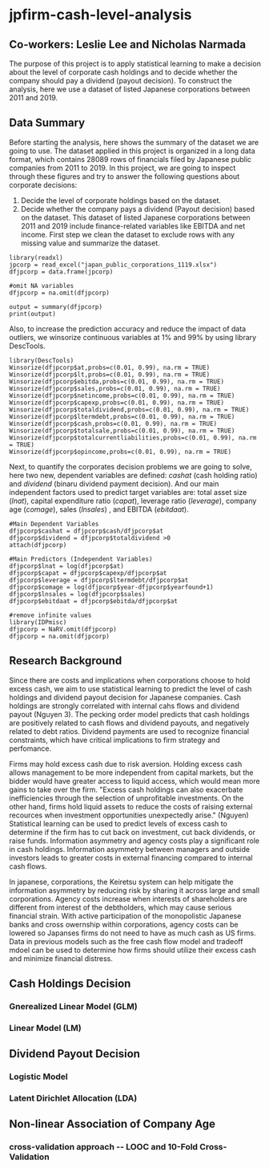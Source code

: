 # jpfirm-cash-level-analysis 
## Co-workers: Leslie Lee and Nicholas Narmada
The purpose of this project is to apply statistical learning to make a decision about the level of corporate 
cash holdings and to decide whether the company should pay a dividend (payout decision). To construct the analysis, 
here we use a dataset of listed Japanese corporations between 2011 and 2019.

## Data Summary
Before starting the analysis, here shows the summary of the dataset we are going to use. The dataset applied in this project
is organized in a long data format, which contains 28089 rows of financials filed by Japanese public companies from 2011 to 2019. In 
this project, we are going to inspect through these figures and try to answer the following questions about corporate decisions:
1. Decide the level of corporate holdings based on the dataset.
2. Decide whether the company pays a dividend (Payout decision) based on the dataset.
This dataset of listed Japanese corporations between 2011 and 2019 include finance-related variables like EBITDA and net income. First
step we clean the dataset to exclude rows with any missing value and summarize the dataset.
```
library(readxl)
jpcorp = read_excel("japan_public_corporations_1119.xlsx")
dfjpcorp = data.frame(jpcorp)

#omit NA variables
dfjpcorp = na.omit(dfjpcorp)

output = summary(dfjpcorp)
print(output)
```
Also, to increase the prediction accuracy and reduce the impact of data outliers, we winsorize continuous variables at 1% and 99% 
by using library DescTools.
```
library(DescTools)
Winsorize(dfjpcorp$at,probs=c(0.01, 0.99), na.rm = TRUE)
Winsorize(dfjpcorp$lt,probs=c(0.01, 0.99), na.rm = TRUE)
Winsorize(dfjpcorp$ebitda,probs=c(0.01, 0.99), na.rm = TRUE)
Winsorize(dfjpcorp$sales,probs=c(0.01, 0.99), na.rm = TRUE)
Winsorize(dfjpcorp$netincome,probs=c(0.01, 0.99), na.rm = TRUE)
Winsorize(dfjpcorp$capexp,probs=c(0.01, 0.99), na.rm = TRUE)
Winsorize(dfjpcorp$totaldividend,probs=c(0.01, 0.99), na.rm = TRUE)
Winsorize(dfjpcorp$ltermdebt,probs=c(0.01, 0.99), na.rm = TRUE)
Winsorize(dfjpcorp$cash,probs=c(0.01, 0.99), na.rm = TRUE)
Winsorize(dfjpcorp$totalsale,probs=c(0.01, 0.99), na.rm = TRUE)
Winsorize(dfjpcorp$totalcurrentliabilities,probs=c(0.01, 0.99), na.rm = TRUE)
Winsorize(dfjpcorp$opincome,probs=c(0.01, 0.99), na.rm = TRUE)
```
Next, to quantify the corporates decision problems we are going to solve, here two new, dependent variables are defined: *cashat* 
(cash holding ratio) and *dividend* (binaru dividend payment decision). And our main independent factors used to predict target variables 
are: total asset size (*lnat*), capital expenditure ratio (*capat*), leverage ratio (*leverage*), company age (*comage*), sales (*lnsales*)
, and EBITDA (*ebitdaat*).
```
#Main Dependent Variables
dfjpcorp$cashat = dfjpcorp$cash/dfjpcorp$at
dfjpcorp$dividend = dfjpcorp$totaldividend >0
attach(dfjpcorp)

#Main Predictors (Independent Variables)
dfjpcorp$lnat = log(dfjpcorp$at)
dfjpcorp$capat = dfjpcorp$capexp/dfjpcorp$at
dfjpcorp$leverage = dfjpcorp$ltermdebt/dfjpcorp$at
dfjpcorp$comage = log(dfjpcorp$year-dfjpcorp$yearfound+1)
dfjpcorp$lnsales = log(dfjpcorp$sales)
dfjpcorp$ebitdaat = dfjpcorp$ebitda/dfjpcorp$at

#remove infinite values
library(IDPmisc)
dfjpcorp = NaRV.omit(dfjpcorp)
dfjpcorp = na.omit(dfjpcorp)
```
## Research Background
Since there are costs and implications when corporations choose to hold excess cash, we aim to use statistical learning to predict the
level of cash holdings and dividend payout decision for Japanese companies. Cash holdings are strongly correlated with internal cahs 
flows and dividend payout (Nguyen 3). The pecking order model predicts that cash holdings are positively related to cash flows and dividend payouts, and negatively related to debt ratios. Dividend payments are used to recognize financial constraints, which have critical implications to firm strategy and perfomance.

Firms may hold excess cash due to risk aversion. Holding excess cash allows management to be more independent from capital markets, but the bidder would have greater access to liquid access, which would mean more gains to take over the firm. "Excess cash holdings can also exacerbate inefficiencies through the selection of unprofitable investments. On the other hand, firms hold liquid assets to reduce the costs of raising external recources when investment opportunities unexpectedly arise." (Nguyen)
Statistical learning can be used to predict levels of excess cash to determine if the firm has to cut back on investment, cut back dividends, or raise funds. Information asymmetry and agency costs play a significant role in cash holdings. Information asymmetry between managers and outside investors leads to greater costs in external financing compared to internal cash flows.

In japanese, corporations, the Keiretsu system can help mitigate the information asymmetry by reducing risk by sharing it across large and small corporations. Agency costs increase when interests of shareholders are different from interest of the debtholders, which may cause serious financial strain. With active participation of the monopolistic Japanese banks and cross owernship within corporations, agency costs can be lowered so Japanses firms do not need to have as much cash as US firms. Data in previous models such as the free cash flow model and tradeoff mdoel can be used to determine how firms should utilize their excess cash and minimize financial distress.
## Cash Holdings Decision
### Gnerealized Linear Model (GLM) 

### Linear Model (LM)

## Dividend Payout Decision
### Logistic Model

### Latent Dirichlet Allocation (LDA)

<!-- prediction accuracy comparison -->

## Non-linear Association of Company Age
### cross-validation approach -- LOOC and 10-Fold Cross-Validation
